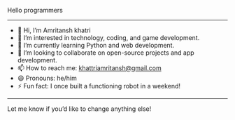 Hello programmers

---

- 👋 Hi, I’m Amritansh khatri
- 👀 I’m interested in technology, coding, and game development.
- 🌱 I’m currently learning Python and web development.
- 💞️ I’m looking to collaborate on open-source projects and app development.
- 📫 How to reach me: khattriamritansh@gmail.com
- 😄 Pronouns: he/him
- ⚡ Fun fact: I once built a functioning robot in a weekend!

---

Let me know if you’d like to change anything else!

<!---
GeekAnsh001/GeekAnsh001 is a ✨ special ✨ repository because its `README.md` (this file) appears on your GitHub profile.
You can click the Preview link to take a look at your changes.
--->
